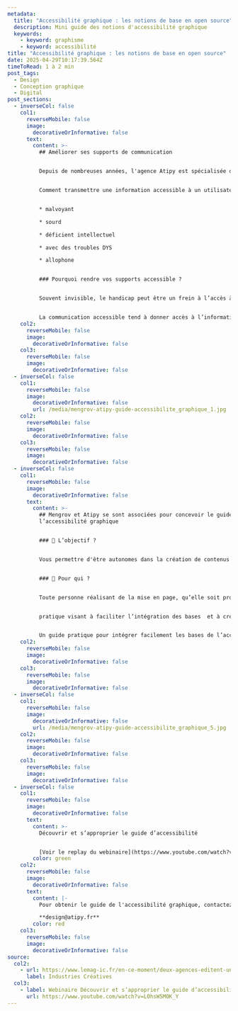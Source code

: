 ```yaml
---
metadata:
  title: "Accessibilité graphique : les notions de base en open source"
  description: Mini guide des notions d'accessibilité graphique
  keywords:
    - keyword: graphisme
    - keyword: accessibilité
title: "Accessibilité graphique : les notions de base en open source"
date: 2025-04-29T10:17:39.564Z
timeToRead: 1 à 2 min
post_tags:
  - Design
  - Conception graphique
  - Digital
post_sections:
  - inverseCol: false
    col1:
      reverseMobile: false
      image:
        decorativeOrInformative: false
      text:
        content: >-
          ## A﻿méliorer ses supports de communication


          D﻿epuis de nombreuses années, l'agence Atipy est spécialisée dans l'accès à l'information pour tous les publics, dont les personnes en situation de handicap. Nous formons et accompagnons tous types de structures souhaitant améliorer l'accessibilité de ses contenus écrits, visuels, numériques, audios, print...


          C﻿omment transmettre une information accessible à un utilisateur : 


          * m﻿alvoyant

          * s﻿ourd

          * d﻿éficient intellectuel

          * a﻿vec des troubles DYS

          * a﻿llophone


          ### Pourquoi rendre vos supports accessible ?


          Souvent invisible, le handicap peut être un frein à l’accès à l’information. Vos clients, vos usagers, vos collaborateurs peuvent être concernés. En partant des besoins utilisateur les plus spécifiques, il est possible de répondre aux besoins d’un public cible plus élargi.


          La communication accessible tend à donner accès à l’information au plus grand nombre.
    col2:
      reverseMobile: false
      image:
        decorativeOrInformative: false
    col3:
      reverseMobile: false
      image:
        decorativeOrInformative: false
  - inverseCol: false
    col1:
      reverseMobile: false
      image:
        decorativeOrInformative: false
        url: /media/mengrov-atipy-guide-accessibilite_graphique_1.jpg
    col2:
      reverseMobile: false
      image:
        decorativeOrInformative: false
    col3:
      reverseMobile: false
      image:
        decorativeOrInformative: false
  - inverseCol: false
    col1:
      reverseMobile: false
      image:
        decorativeOrInformative: false
      text:
        content: >-
          ## Mengrov et Atipy se sont associées pour concevoir le guide de
          l’accessibilité graphique


          ### 🎯 L’objectif ?


          V﻿ous permettre d'être autonomes dans la création de contenus en les rendant lisibles et compréhensibles, qu’ils soient numériques, visuels ou textuels.


          ### 👀 Pour qui ?


          Toute personne réalisant de la mise en page, qu’elle soit professionnelle ou non, ainsi que les curieux(se) souhaitant en apprendre plus sur l’accessibilité.


          pratique visant à faciliter l’intégration des bases  et à créer des contenus inclusifs, des couleurs à la mise en page en passant par la typographie et les contrastes. Le document s’accompagne d’une checklist précise, afin de vérifier chaque élément clé et rendre ainsi tous les supports de communication accessibles à toutes et tous.


          Un guide pratique pour intégrer facilement les bases de l’accessibilité graphique et créer des contenus inclusifs. Il est accompagné d’une checklist pour vous aider à vérifier chaque élément clé et rendre vos supports accessibles à toutes et tous.
    col2:
      reverseMobile: false
      image:
        decorativeOrInformative: false
    col3:
      reverseMobile: false
      image:
        decorativeOrInformative: false
  - inverseCol: false
    col1:
      reverseMobile: false
      image:
        decorativeOrInformative: false
        url: /media/mengrov-atipy-guide-accessibilite_graphique_5.jpg
    col2:
      reverseMobile: false
      image:
        decorativeOrInformative: false
    col3:
      reverseMobile: false
      image:
        decorativeOrInformative: false
  - inverseCol: false
    col1:
      reverseMobile: false
      image:
        decorativeOrInformative: false
      text:
        content: >-
          Découvrir et s’approprier le guide d’accessibilité


          [Voir le replay du webinaire](https://www.youtube.com/watch?v=LOhsW5MOK_Y)
        color: green
    col2:
      reverseMobile: false
      image:
        decorativeOrInformative: false
      text:
        content: |-
          Pour obtenir le guide de l'accessibilité graphique, contactez-nous ! 

          **d﻿esign@atipy.fr**
        color: red
    col3:
      reverseMobile: false
      image:
        decorativeOrInformative: false
source:
  col2:
    - url: https://www.lemag-ic.fr/en-ce-moment/deux-agences-editent-un-guide-des-bonnes-pratiques-de-laccessibilite-graphique/?utm_campaign=ic-news-22042025&utm
      label: Industries Créatives
  col3:
    - label: Webinaire Découvrir et s’approprier le guide d’accessibilité
      url: https://www.youtube.com/watch?v=LOhsW5MOK_Y
---
```

